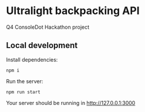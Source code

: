 # Ultralight backpacking API

Q4 ConsoleDot Hackathon project

## Local development

Install dependencies:

```
npm i
```

Run the server:

```
npm run start
```

Your server should be running in http://127.0.0.1:3000
